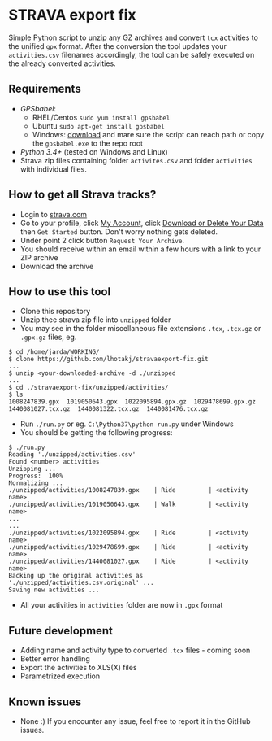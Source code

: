 # STRAVA export fix
Simple Python script to unzip any GZ archives and convert `tcx` activities to the unified `gpx` format. After the conversion the tool updates your `activities.csv` filenames accordingly, the tool can be safely executed on the already converted activities.

## Requirements
- *GPSbabel*:
  - RHEL/Centos `sudo yum install gpsbabel`
  - Ubuntu `sudo apt-get install gpsbabel`
  - Windows: [download](https://www.gpsbabel.org/download.html) and mare sure the script can reach path or copy the `gpsbabel.exe` to the repo root
- *Python 3.4+* (tested on Windows and Linux)
- Strava zip files containing folder `activites.csv` and folder `activities` with individual files.

## How to get all Strava tracks?
- Login to [strava.com](https://www.strava.com/)
- Go to your profile, click [My Account](https://www.strava.com/account), click [Download or Delete Your Data](https://www.strava.com/athlete/delete_your_account) then `Get Started` button. Don't worry nothing gets deleted.
- Under point 2 click button `Request Your Archive`.
- You should receive within an email within a few hours with a link to your ZIP archive
- Download the archive 

## How to use this tool
- Clone this repository
- Unzip thee strava zip file into `unzipped` folder
- You may see in the folder miscellaneous file extensions `.tcx`, `.tcx.gz` or `.gpx.gz` files, eg.
```
$ cd /home/jarda/WORKING/
$ clone https://github.com/lhotakj/stravaexport-fix.git
...
$ unzip <your-downloaded-archive -d ./unzipped
...
$ cd ./stravaexport-fix/unzipped/activities/
$ ls
1008247839.gpx  1019050643.gpx  1022095894.gpx.gz  1029478699.gpx.gz  1440081027.tcx.gz  1440081322.tcx.gz  1440081476.tcx.gz
```

- Run `./run.py` or eg. `C:\Python37\python run.py` under Windows
- You should be getting the following progress:
```
$ ./run.py
Reading './unzipped/activities.csv'
Found <number> activities
Unzipping ...
Progress:  100%
Normalizing ...
./unzipped/activities/1008247839.gpx    | Ride         | <activity name>
./unzipped/activities/1019050643.gpx    | Walk         | <activity name>
...
...
./unzipped/activities/1022095894.gpx    | Ride         | <activity name>
./unzipped/activities/1029478699.gpx    | Ride         | <activity name>
./unzipped/activities/1440081027.gpx    | Ride         | <activity name>
Backing up the original activities as './unzipped/activities.csv.original' ...
Saving new activities ...
```
- All your activities in `activities` folder are now in `.gpx` format

## Future development
- Adding name and activity type to converted `.tcx` files - coming soon
- Better error handling
- Export the activities to XLS(X) files
- Parametrized execution

## Known issues
- None :) If you encounter any issue, feel free to report it in the GitHub issues.

